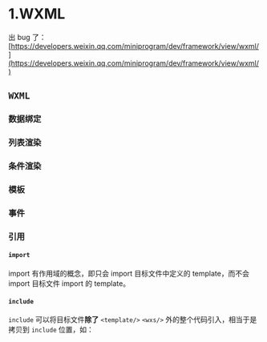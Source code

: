 # 1.WXML

 

出 bug 了：[https://developers.weixin.qq.com/miniprogram/dev/framework/view/wxml/](https://developers.weixin.qq.com/miniprogram/dev/framework/view/wxml/)

## `WXML`

### 数据绑定

### 列表渲染

### 条件渲染

### 模板

### 事件

### 引用

#### `import`

import 有作用域的概念，即只会 import 目标文件中定义的 template，而不会 import 目标文件 import 的 template。

#### `include`

`include` 可以将目标文件**除了** `<template/>` `<wxs/>` 外的整个代码引入，相当于是拷贝到 `include` 位置，如：
